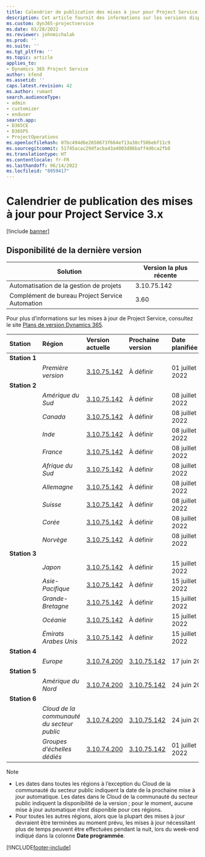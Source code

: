 ```yaml
---
title: Calendrier de publication des mises à jour pour Project Service 3.x
description: Cet article fournit des informations sur les versions disponibles et à venir de Dynamics 365 Project Service Automation.
ms.custom: dyn365-projectservice
ms.date: 03/28/2022
ms.reviewer: johnmichalak
ms.prod: ''
ms.suite: ''
ms.tgt_pltfrm: ''
ms.topic: article
applies_to:
- Dynamics 365 Project Service
author: kfend
ms.assetid: ''
caps.latest.revision: 42
ms.author: rumant
search.audienceType:
- admin
- customizer
- enduser
search.app:
- D365CE
- D365PS
- ProjectOperations
ms.openlocfilehash: 07bc494d6e2650673f664ef13a38cf50bebf11c9
ms.sourcegitcommit: 51745acac29dfacba43a4003d86baff4d6ca2fb8
ms.translationtype: HT
ms.contentlocale: fr-FR
ms.lasthandoff: 06/14/2022
ms.locfileid: "8959417"
---
```

# <a name="update-release-schedule-for-project-service-3x"></a>Calendrier de publication des mises à jour pour Project Service 3.x

[!include [banner](../includes/psa-now-project-operations.md)]

## <a name="latest-version-availability"></a>Disponibilité de la dernière version

| Solution  | Version la plus récente |
|-------|----|
| Automatisation de la gestion de projets    | 3.10.75.142 |
| Complément de bureau Project Service Automation                | 3.60          |

Pour plus d’informations sur les mises à jour de Project Service, consultez le site [Plans de version Dynamics 365](/dynamics365/release-plans/). 

| Station  | Région | Version actuelle | Prochaine version |  Date planifiée
| :---   | :---   | :---   | :---   |:---   |         
|<strong>Station 1</strong> | |  |  | |
| | <i>Première version</i> | [3.10.75.142](whats-new-ur-44.md) | À définir | 01 juillet 2022
|<strong>Station 2</strong> | |  |  | |
| | <i>Amérique du Sud</i> | [3.10.75.142](whats-new-ur-44.md) | À définir | 08 juillet 2022
| | <i>Canada</i> | [3.10.75.142](whats-new-ur-44.md) | À définir | 08 juillet 2022
| | <i>Inde</i> | [3.10.75.142](whats-new-ur-44.md) | À définir | 08 juillet 2022
| | <i>France</i> | [3.10.75.142](whats-new-ur-44.md) | À définir | 08 juillet 2022
| | <i>Afrique du Sud</i> | [3.10.75.142](whats-new-ur-44.md) | À définir | 08 juillet 2022
| | <i>Allemagne</i> | [3.10.75.142](whats-new-ur-44.md) | À définir | 08 juillet 2022
| | <i>Suisse</i> | [3.10.75.142](whats-new-ur-44.md) | À définir | 08 juillet 2022
| | <i>Corée</i> | [3.10.75.142](whats-new-ur-44.md) | À définir | 08 juillet 2022
| | <i>Norvège</i> | [3.10.75.142](whats-new-ur-44.md) | À définir | 08 juillet 2022
|<strong>Station 3</strong> | |  |  | |
| | <i>Japon</i> | [3.10.75.142](whats-new-ur-44.md) | À définir | 15 juillet 2022
| | <i>Asie-Pacifique</i> | [3.10.75.142](whats-new-ur-44.md) | À définir | 15 juillet 2022
| | <i>Grande-Bretagne</i> | [3.10.75.142](whats-new-ur-44.md) | À définir | 15 juillet 2022
| | <i>Océanie</i> | [3.10.75.142](whats-new-ur-44.md) | À définir | 15 juillet 2022
| | <i>Émirats Arabes Unis</i> | [3.10.75.142](whats-new-ur-44.md) | À définir | 15 juillet 2022
|<strong>Station 4</strong> | |  |  | |
| | <i>Europe</i> | [3.10.74.200](whats-new-ur43.md) | [3.10.75.142](whats-new-ur-44.md) | 17 juin 2022
|<strong>Station 5</strong> | |  |  | |
| | <i>Amérique du Nord</i> | [3.10.74.200](whats-new-ur43.md) | [3.10.75.142](whats-new-ur-44.md) | 24 juin 2022
|<strong>Station 6</strong> | |  |  | |
| | <i>Cloud de la communauté du secteur public</i> | [3.10.74.200](whats-new-ur43.md) | [3.10.75.142](whats-new-ur-44.md) | 24 juin 2022
| | <i>Groupes d’échelles dédiés</i> | [3.10.74.200](whats-new-ur43.md) | [3.10.75.142](whats-new-ur-44.md) | 01 juillet 2022




>[!Note]
> - Les dates dans toutes les régions à l’exception du Cloud de la communauté du secteur public indiquent la date de la prochaine mise à jour automatique. Les dates dans le Cloud de la communauté du secteur public indiquent la disponibilité de la version ; pour le moment, aucune mise à jour automatique n’est disponible pour ces régions.
> - Pour toutes les autres régions, alors que la plupart des mises à jour devraient être terminées au moment prévu, les mises à jour nécessitant plus de temps peuvent être effectuées pendant la nuit, lors du week-end indiqué dans la colonne **Date programmée**.


[!INCLUDE[footer-include](../includes/footer-banner.md)]
